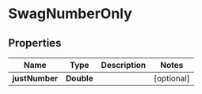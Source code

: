 
# SwagNumberOnly

## Properties
Name | Type | Description | Notes
------------ | ------------- | ------------- | -------------
**justNumber** | **Double** |  |  [optional]



